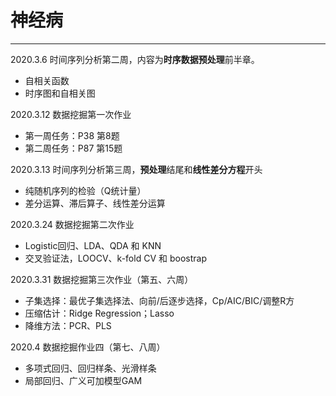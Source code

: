 神经病
======
***

2020.3.6 时间序列分析第二周，内容为**时序数据预处理**前半章。

- 自相关函数
- 时序图和自相关图

2020.3.12 数据挖掘第一次作业

- 第一周任务：P38 第8题
- 第二周任务：P87 第15题

2020.3.13 时间序列分析第三周，**预处理**结尾和**线性差分方程**开头

- 纯随机序列的检验（Q统计量）
- 差分运算、滞后算子、线性差分运算

2020.3.24 数据挖掘第二次作业

- Logistic回归、LDA、QDA 和 KNN
- 交叉验证法，LOOCV、k-fold CV 和 boostrap

2020.3.31 数据挖掘第三次作业（第五、六周）

- 子集选择：最优子集选择法、向前/后逐步选择，Cp/AIC/BIC/调整R方
- 压缩估计：Ridge Regression；Lasso
- 降维方法：PCR、PLS

2020.4 数据挖掘作业四（第七、八周）

- 多项式回归、回归样条、光滑样条
- 局部回归、广义可加模型GAM